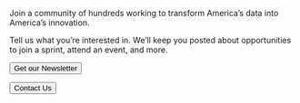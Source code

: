 Join a community of hundreds working to transform America’s data into America’s innovation.

Tell us what you’re interested in. We’ll keep you posted about opportunities to join a sprint, attend an event, and more.

<button class="usa-button__primary-red">Get our Newsletter</button>

<button class="usa-button__secondary-dark">Contact Us</button>
